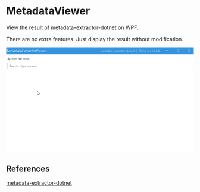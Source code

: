 # MetadataViewer

View the result of metadata-extractor-dotnet on WPF.

There are no extra features.  Just display the result without modification.



![demo.gif](https://github.com/hsytkm/MetadataViewer/blob/main/demo.gif)



## References

[metadata-extractor-dotnet](https://github.com/drewnoakes/metadata-extractor-dotnet)



